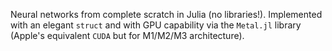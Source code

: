 Neural networks from complete scratch in Julia (no libraries!). Implemented with an elegant `struct` and with GPU capability via the `Metal.jl` library (Apple's equivalent `CUDA` but for M1/M2/M3 architecture). 
